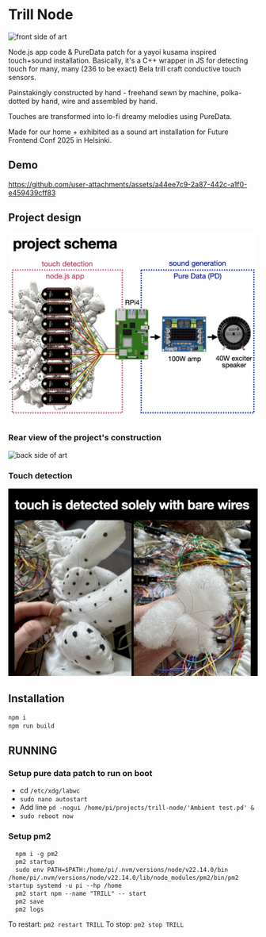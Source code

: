 # Trill Node

![front side of art](images/frontside.png)

Node.js app code & PureData patch for a yayoi kusama inspired touch+sound installation. Basically, it's a C++ wrapper in JS for detecting touch for many, many (236 to be exact) Bela trill craft conductive touch sensors.

Painstakingly constructed by hand - freehand sewn by machine, polka-dotted by hand, wire and assembled by hand.

Touches are transformed into lo-fi dreamy melodies using PureData.

Made for our home + exhibited as a sound art installation for Future Frontend Conf 2025 in Helsinki.

## Demo

https://github.com/user-attachments/assets/a44ee7c9-2a87-442c-a1f0-e459439cff83

## Project design

![project schema](images/schema.png)

### Rear view of the project's construction
![back side of art](images/backside.png)

### Touch detection
![how touch is handled](images/howtouched.png)

## Installation

```bash
npm i
npm run build
```

## RUNNING

### Setup pure data patch to run on boot

- cd `/etc/xdg/labwc`
- `sudo nano autostart`
- Add line `pd -nogui /home/pi/projects/trill-node/'Ambient test.pd' &`
- `sudo reboot now`

### Setup pm2

```shell
  npm i -g pm2
  pm2 startup
  sudo env PATH=$PATH:/home/pi/.nvm/versions/node/v22.14.0/bin /home/pi/.nvm/versions/node/v22.14.0/lib/node_modules/pm2/bin/pm2 startup systemd -u pi --hp /home
  pm2 start npm --name "TRILL" -- start
  pm2 save
  pm2 logs
```

To restart: `pm2 restart TRILL`
To stop: `pm2 stop TRILL`
